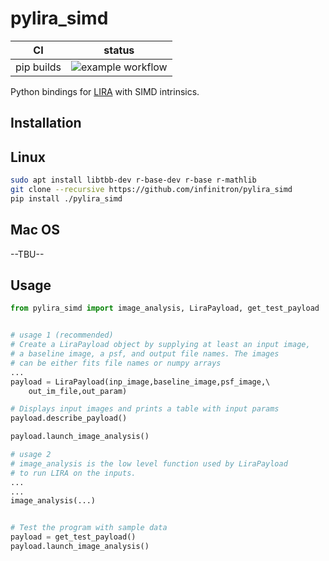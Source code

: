 pylira_simd
==============

|      CI              | status |
|----------------------|--------|
| pip builds           | ![example workflow](https://github.com/infinitron/pylira_simd/actions/workflows/pip.yml/badge.svg)

Python bindings for [LIRA](https://github.com/astrostat/pylira/) with SIMD intrinsics.

Installation
------------

## Linux
```bash
sudo apt install libtbb-dev r-base-dev r-base r-mathlib
git clone --recursive https://github.com/infinitron/pylira_simd
pip install ./pylira_simd
```

## Mac OS
--TBU--

Usage
------------
```python
from pylira_simd import image_analysis, LiraPayload, get_test_payload


# usage 1 (recommended)
# Create a LiraPayload object by supplying at least an input image,
# a baseline image, a psf, and output file names. The images
# can be either fits file names or numpy arrays
...
payload = LiraPayload(inp_image,baseline_image,psf_image,\ 
    out_im_file,out_param)

# Displays input images and prints a table with input params
payload.describe_payload()

payload.launch_image_analysis()

# usage 2
# image_analysis is the low level function used by LiraPayload 
# to run LIRA on the inputs. 
...
...
image_analysis(...)


# Test the program with sample data
payload = get_test_payload()
payload.launch_image_analysis()
```
